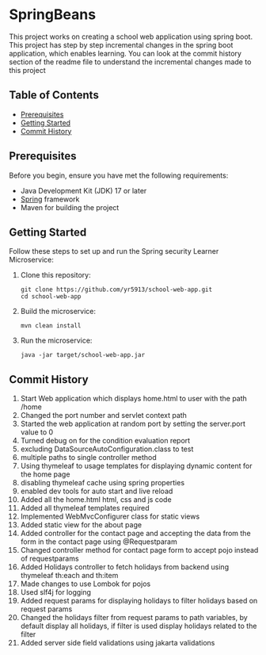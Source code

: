 # SpringBeans

This project works on creating a school web application using spring boot. This project has step by step incremental
changes in the spring boot application, which enables learning.
You can look at the commit history section of the readme file to understand the incremental changes made to this project

## Table of Contents

- [Prerequisites](#prerequisites)
- [Getting Started](#getting-started)
- [Commit History](#commit-history)

## Prerequisites

Before you begin, ensure you have met the following requirements:

- Java Development Kit (JDK) 17 or later
- [Spring](https://spring.io/projects/spring-boot) framework
- Maven for building the project

## Getting Started

Follow these steps to set up and run the Spring security Learner Microservice:

1. Clone this repository:

   ```shell
   git clone https://github.com/yr5913/school-web-app.git
   cd school-web-app
2. Build the microservice:
   ```shell
   mvn clean install

3. Run the microservice:
   ```shell
   java -jar target/school-web-app.jar

## Commit History

1. Start Web application which displays home.html to user with the path /home
2. Changed the port number and servlet context path
3. Started the web application at random port by setting the server.port value to 0
4. Turned debug on for the condition evaluation report
5. excluding DataSourceAutoConfiguration.class to test
6. multiple paths to single controller method
7. Using thymeleaf to usage templates for displaying dynamic content for the home page
8. disabling thymeleaf cache using spring properties
9. enabled dev tools for auto start and live reload
10. Added all the home.html html, css and js code
11. Added all thymeleaf templates required
12. Implemented WebMvcConfigurer class for static views
13. Added static view for the about page
14. Added controller for the contact page and accepting the data from the form in the contact page using @Requestparam
15. Changed controller method for contact page form to accept pojo instead of requestparams
16. Added Holidays controller to fetch holidays from backend using thymeleaf th:each and th:item
17. Made changes to use Lombok for pojos
18. Used slf4j for logging
19. Added request params for displaying holidays to filter holidays based on request params
20. Changed the holidays filter from request params to path variables, by default display all holidays, if filter is used display holidays related to the filter
21. Added server side field validations using jakarta validations


